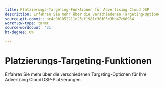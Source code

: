 ```yaml
---
title: Platzierungs-Targeting-Funktionen für Advertising Cloud DSP
description: Erfahren Sie mehr über die verschiedenen Targeting-Optionen für Ihre Platzierungen.
source-git-commit: bc4c9b3852211e25ef1981c38d03e3bb47c60964
workflow-type: tm+mt
source-wordcount: '31'
ht-degree: 0%

---
```


# Platzierungs-Targeting-Funktionen

Erfahren Sie mehr über die verschiedenen Targeting-Optionen für Ihre Advertising Cloud DSP-Platzierungen.

<!--
>[!VIDEO]()
-->
